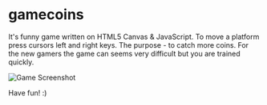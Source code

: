 gamecoins
=========

It's funny game written on HTML5 Canvas & JavaScript. To move a platform press cursors left and right keys. The purpose - to catch more coins. For the new gamers the game can seems very difficult but you are trained quickly.

![Game Screenshot](https://github.com/poetofcode/gamecoins/blob/master/gamecoins-screenshot.jpg?raw=true)

Have fun! :)
